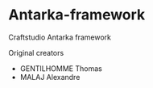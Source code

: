 # Antarka-framework
Craftstudio Antarka framework

Original creators 

- GENTILHOMME Thomas
- MALAJ Alexandre
